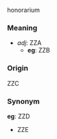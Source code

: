 honorarium
### Meaning
+ _adj_: ZZA
    + __eg__: ZZB

### Origin

ZZC

### Synonym

__eg__: ZZD

+ ZZE


